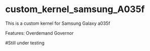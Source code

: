 # custom_kernel_samsung_A035f
This is a custom kernel for Samsung Galaxy a035f

Features:
Overdemand Governor

#Still under testing
